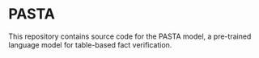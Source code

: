 # PASTA
This repository contains source code for the PASTA model, a pre-trained language model for table-based fact verification.
